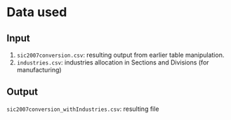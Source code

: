 # Data used

## Input
1. `sic2007conversion.csv`: resulting output from earlier table manipulation.
2. `industries.csv`: industries allocation in Sections and Divisions (for manufacturing)

## Output
`sic2007conversion_withIndustries.csv`: resulting file
